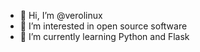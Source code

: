 - 👋 Hi, I’m @verolinux
- 👀 I’m interested in open source software
- 🌱 I’m currently learning Python and Flask

<!---
verolinux/verolinux is a ✨ special ✨ repository because its `README.md` (this file) appears on your GitHub profile.
You can click the Preview link to take a look at your changes.
--->
